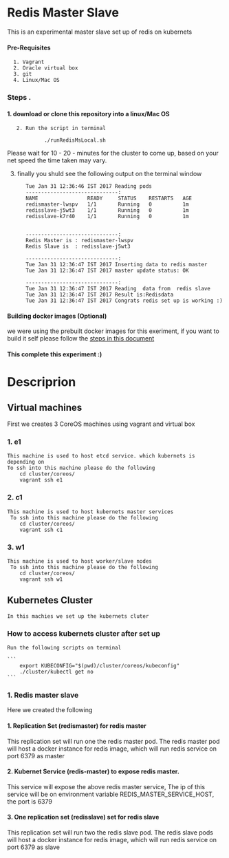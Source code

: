 
# Redis Master Slave
This is an experimental master slave set up of redis on kubernets

####   Pre-Requisites 

      1. Vagrant 
      2. Oracle virtual box 
      3. git 
      4. Linux/Mac OS 

###  	Steps . 
#### 		1. download  or clone this repository into a linux/Mac OS  

       2. Run the script in terminal 
        
        		./runRedisMsLocal.sh
        		
        	

  Please wait for 10 - 20 - minutes for the cluster to come up, based on your net speed the time taken may vary.
	


3. finally you shuld see the following output on the terminal window  

```
      Tue Jan 31 12:36:46 IST 2017 Reading pods
      ------------------------------:
      NAME                READY     STATUS    RESTARTS   AGE
      redismaster-lwspv   1/1       Running   0          1m
      redisslave-j5wt3    1/1       Running   0          1m
      redisslave-k7r40    1/1       Running   0          1m
      
      
      ------------------------------:
      Redis Master is : redismaster-lwspv
      Redis Slave is  : redisslave-j5wt3
      
      ------------------------------:
      Tue Jan 31 12:36:47 IST 2017 Inserting data to redis master
      Tue Jan 31 12:36:47 IST 2017 master update status: OK
      
      ------------------------------:
      Tue Jan 31 12:36:47 IST 2017 Reading  data from  redis slave 
      Tue Jan 31 12:36:47 IST 2017 Result is:Redisdata
      Tue Jan 31 12:36:47 IST 2017 Congrats redis set up is working :)
```
		
#### Building docker images (Optional)  
we were using the prebuilt  docker images for this exeriment, if you want to  build it self please follow the
[steps in this document](./redis/ms/README.MD)

#### This complete this experiment :)

# Descriprion  

## Virtual machines 
  First we creates 3 CoreOS machines using vagrant and virtual box
###   1. e1
    This machine is used to host etcd service. which kubernets is depending on        
    To ssh into this machine please do the following 
        cd cluster/coreos/
        vagrant ssh e1
###   2. c1
    This machine is used to host kubernets master services     
     To ssh into this machine please do the following 
        cd cluster/coreos/
        vagrant ssh c1
###   3. w1
    This machine is used to host worker/slave nodes     
     To ssh into this machine please do the following 
        cd cluster/coreos/
        vagrant ssh w1
## Kubernetes Cluster  
    In this machies we set up the kubernets cluter
### How to access kubernets cluster after set up  
    Run the following scripts on terminal 
    
    ```
        export KUBECONFIG="$(pwd)/cluster/coreos/kubeconfig"
        ./cluster/kubectl get no  
    ```
    
### 1. Redis master slave  
Here  we created the following 

#### 1.  Replication Set (redismaster)  for  redis master
This replication set will run one the redis master pod. The redis master pod will host a docker instance for redis image, which will run redis service  on port  6379 as master 
#### 2.  Kubernet Service (redis-master) to expose redis master.  
This service will expose the above redis master service, The ip of this service will be on environment variable REDIS_MASTER_SERVICE_HOST, the port is 6379
        
#### 3. One replication set (redisslave) set for  redis slave 
This replication set will run two the redis slave pod. The redis slave pods will host a docker instance for redis image, which will run redis service  on port  6379 as slave 
        
        
 
 
 

